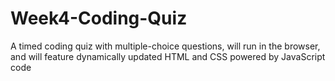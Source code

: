 # Week4-Coding-Quiz
 A timed coding quiz with multiple-choice questions, will run in the browser, and will feature dynamically updated HTML and CSS powered by JavaScript code
